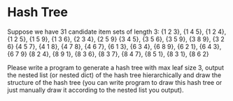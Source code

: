 # Hash Tree

Suppose we have 31 candidate item sets of length 3:
{1 2 3}, {1 4 5}, {1 2 4}, {1 2 5}, {1 5 9}, {1 3 6},
{2 3 4}, {2 5 9}
{3 4 5}, {3 5 6}, {3 5 9}, {3 8 9}, {3 2 6}
{4 5 7}, {4 1 8}, {4 7 8}, {4 6 7},
{6 1 3}, {6 3 4}, {6 8 9}, {6 2 1}, {6 4 3}, {6 7 9}
{8 2 4}, {8 9 1}, {8 3 6}, {8 3 7}, {8 4 7}, {8 5 1}, {8 3 1}, {8 6 2}

Please write a program to generate a hash tree with max leaf size 3, output the 
nested list (or nested dict) of the hash tree hierarchically and draw the structure of 
the hash tree (you can write program to draw this hash tree or just manually draw it 
according to the nested list you output). 
